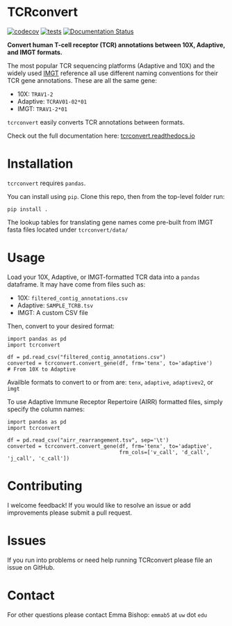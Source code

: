 # TCRconvert

[![codecov](https://codecov.io/github/seshadrilab/tcrconvert/graph/badge.svg?token=BA25XH6BS2)](https://codecov.io/github/seshadrilab/tcrconvert)
[![tests](https://github.com/seshadrilab/tcrconvert/actions/workflows/pytest.yml/badge.svg)](https://github.com/seshadrilab/tcrconvert/actions/workflows/pytest.yml)
[![Documentation Status](https://readthedocs.org/projects/tcrconvert/badge/?version=latest)](https://tcrconvert.readthedocs.io/en/latest/?badge=latest)

**Convert human T-cell receptor (TCR) annotations between 10X, Adaptive, and IMGT formats.**

The most popular TCR sequencing platforms (Adaptive and 10X) and the widely used [IMGT](https://www.imgt.org/IMGTindex/reference.php) reference all use different naming conventions for their TCR gene annotations. These are all the same gene:

* 10X: `TRAV1-2`
* Adaptive: `TCRAV01-02*01`
* IMGT: `TRAV1-2*01`

`tcrconvert` easily converts TCR annotations between formats.

Check out the full documentation here: [tcrconvert.readthedocs.io](https://tcrconvert.readthedocs.io/en/latest/)

# Installation

`tcrconvert` requires `pandas`.

You can install using `pip`. Clone this repo, then from the top-level folder run:

```
pip install .
```

The lookup tables for translating gene names come pre-built from IMGT fasta files located under ``tcrconvert/data/``

# Usage

Load your 10X, Adaptive, or IMGT-formatted TCR data into a `pandas` dataframe. It may have come from files such as:

* 10X: `filtered_contig_annotations.csv`
* Adaptive: `SAMPLE_TCRB.tsv`
* IMGT: A custom CSV file

Then, convert to your desired format:

```
import pandas as pd
import tcrconvert

df = pd.read_csv("filtered_contig_annotations.csv")
converted = tcrconvert.convert_gene(df, frm='tenx', to='adaptive')    # From 10X to Adaptive
```

Availble formats to convert to or from are: `tenx`, `adaptive`, `adaptivev2`, or `imgt`


To use Adaptive Immune Receptor Repertoire (AIRR) formatted files, simply specify the column names:

```
import pandas as pd
import tcrconvert

df = pd.read_csv("airr_rearrangement.tsv", sep='\t')
converted = tcrconvert.convert_gene(df, frm='tenx', to='adaptive', 
                                    frm_cols=['v_call', 'd_call', 'j_call', 'c_call'])
```

# Contributing

I welcome feedback! If you would like to resolve an issue or add improvements please submit a pull request.

# Issues

If you run into problems or need help running TCRconvert please file an issue on GitHub.

# Contact

For other questions please contact Emma Bishop: `emmab5` at `uw` dot `edu`
